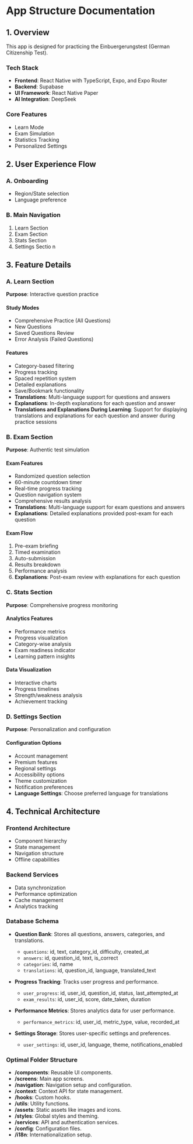 # App Structure Documentation

## 1. Overview

This app is designed for practicing the Einbuergerungstest (German Citizenship Test).

### Tech Stack
- **Frontend**: React Native with TypeScript, Expo, and Expo Router
- **Backend**: Supabase
- **UI Framework**: React Native Paper
- **AI Integration**: DeepSeek

### Core Features
- Learn Mode
- Exam Simulation
- Statistics Tracking
- Personalized Settings

## 2. User Experience Flow

### A. Onboarding
- Region/State selection
- Language preference

### B. Main Navigation
1. Learn Section
2. Exam Section
3. Stats Section
4. Settings Sectio
n
## 3. Feature Details

### A. Learn Section
**Purpose**: Interactive question practice

#### Study Modes
- Comprehensive Practice (All Questions)
- New Questions
- Saved Questions Review
- Error Analysis (Failed Questions)

#### Features
- Category-based filtering
- Progress tracking
- Spaced repetition system
- Detailed explanations
- Save/Bookmark functionality
- **Translations**: Multi-language support for questions and answers
- **Explanations**: In-depth explanations for each question and answer
- **Translations and Explanations During Learning**: Support for displaying translations and explanations for each question and answer during practice sessions

### B. Exam Section
**Purpose**: Authentic test simulation

#### Exam Features
- Randomized question selection
- 60-minute countdown timer
- Real-time progress tracking
- Question navigation system
- Comprehensive results analysis
- **Translations**: Multi-language support for exam questions and answers
- **Explanations**: Detailed explanations provided post-exam for each question

#### Exam Flow
1. Pre-exam briefing
2. Timed examination
3. Auto-submission
4. Results breakdown
5. Performance analysis
6. **Explanations**: Post-exam review with explanations for each question

### C. Stats Section
**Purpose**: Comprehensive progress monitoring

#### Analytics Features
- Performance metrics
- Progress visualization
- Category-wise analysis
- Exam readiness indicator
- Learning pattern insights

#### Data Visualization
- Interactive charts
- Progress timelines
- Strength/weakness analysis
- Achievement tracking

### D. Settings Section
**Purpose**: Personalization and configuration

#### Configuration Options
- Account management
- Premium features
- Regional settings
- Accessibility options
- Theme customization
- Notification preferences
- **Language Settings**: Choose preferred language for translations

## 4. Technical Architecture

### Frontend Architecture
- Component hierarchy
- State management
- Navigation structure
- Offline capabilities

### Backend Services
- Data synchronization
- Performance optimization
- Cache management
- Analytics tracking

### Database Schema
- **Question Bank**: Stores all questions, answers, categories, and translations.
  - `questions`: id, text, category_id, difficulty, created_at
  - `answers`: id, question_id, text, is_correct
  - `categories`: id, name
  - `translations`: id, question_id, language, translated_text

- **Progress Tracking**: Tracks user progress and performance.
  - `user_progress`: id, user_id, question_id, status, last_attempted_at
  - `exam_results`: id, user_id, score, date_taken, duration

- **Performance Metrics**: Stores analytics data for user performance.
  - `performance_metrics`: id, user_id, metric_type, value, recorded_at

- **Settings Storage**: Stores user-specific settings and preferences.
  - `user_settings`: id, user_id, language, theme, notifications_enabled

### Optimal Folder Structure
- **/components**: Reusable UI components.
- **/screens**: Main app screens.
- **/navigation**: Navigation setup and configuration.
- **/context**: Context API for state management.
- **/hooks**: Custom hooks.
- **/utils**: Utility functions.
- **/assets**: Static assets like images and icons.
- **/styles**: Global styles and theming.
- **/services**: API and authentication services.
- **/config**: Configuration files.
- **/i18n**: Internationalization setup.


